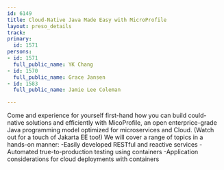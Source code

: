 ```yaml
---
id: 6149
title: Cloud-Native Java Made Easy with MicroProfile
layout: preso_details
track:
primary:
  id: 1571
persons:
- id: 1571
  full_public_name: YK Chang
- id: 1570
  full_public_name: Grace Jansen
- id: 1583
  full_public_name: Jamie Lee Coleman

---
```

Come and experience for yourself first-hand how you can build could-native solutions and efficiently with MicoProfile, an open enterprice-grade Java programming model optimized for microservices and Cloud. (Watch out for a touch of Jakarta EE too!) We will cover a range of topics in a hands-on manner:
     -Easily developed RESTful and reactive services
     -Automated true-to-production testing using containers
     -Application considerations for cloud deployments with containers